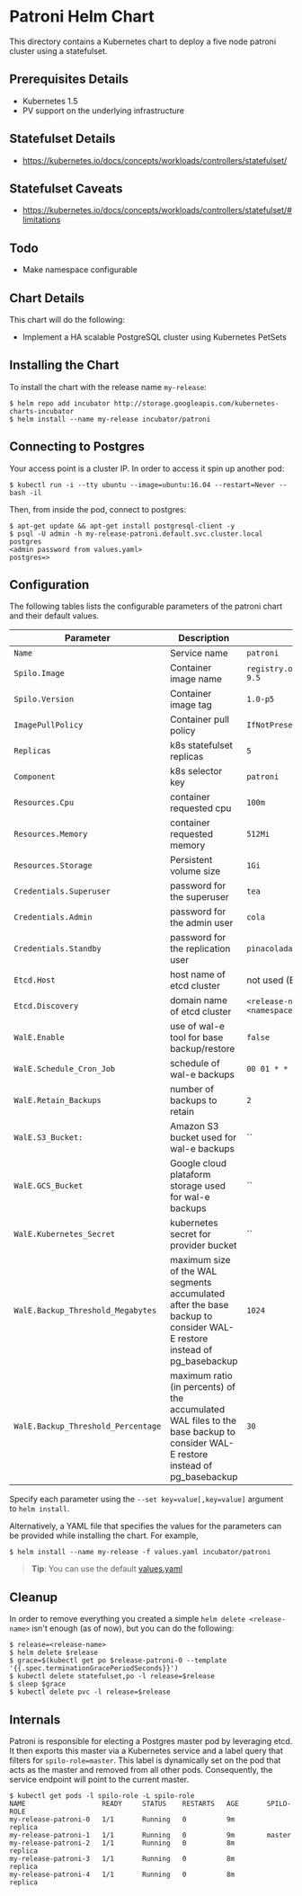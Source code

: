# Patroni Helm Chart

This directory contains a Kubernetes chart to deploy a five node patroni cluster using a statefulset.

## Prerequisites Details
* Kubernetes 1.5
* PV support on the underlying infrastructure

## Statefulset Details
* https://kubernetes.io/docs/concepts/workloads/controllers/statefulset/

## Statefulset Caveats
* https://kubernetes.io/docs/concepts/workloads/controllers/statefulset/#limitations

## Todo
* Make namespace configurable

## Chart Details
This chart will do the following:

* Implement a HA scalable PostgreSQL cluster using Kubernetes PetSets

## Installing the Chart

To install the chart with the release name `my-release`:

```console
$ helm repo add incubator http://storage.googleapis.com/kubernetes-charts-incubator
$ helm install --name my-release incubator/patroni
```

## Connecting to Postgres

Your access point is a cluster IP. In order to access it spin up another pod:

```console
$ kubectl run -i --tty ubuntu --image=ubuntu:16.04 --restart=Never -- bash -il
```

Then, from inside the pod, connect to postgres:

```console
$ apt-get update && apt-get install postgresql-client -y
$ psql -U admin -h my-release-patroni.default.svc.cluster.local postgres
<admin password from values.yaml>
postgres=>
```

## Configuration

The following tables lists the configurable parameters of the patroni chart and their default values.

|       Parameter         |           Description               |                         Default                     |
|-------------------------|-------------------------------------|-----------------------------------------------------|
| `Name`                  | Service name                        | `patroni`                                           |
| `Spilo.Image`           | Container image name                | `registry.opensource.zalan.do/acid/spilo-9.5`       |
| `Spilo.Version`         | Container image tag                 | `1.0-p5`                                            |
| `ImagePullPolicy`       | Container pull policy               | `IfNotPresent`                                      |
| `Replicas`              | k8s statefulset replicas            | `5`                                                 |
| `Component`             | k8s selector key                    | `patroni`                                           |
| `Resources.Cpu`         | container requested cpu             | `100m`                                              |
| `Resources.Memory`      | container requested memory          | `512Mi`                                             |
| `Resources.Storage`     | Persistent volume size              | `1Gi`                                               |
| `Credentials.Superuser` | password for the superuser          | `tea`                                               |
| `Credentials.Admin`     | password for the admin user         | `cola`                                              |
| `Credentials.Standby`   | password for the replication user   | `pinacolada`                                        |
| `Etcd.Host`             | host name of etcd cluster           | not used (Etcd.Discovery is used instead)            |
| `Etcd.Discovery`        | domain name of etcd cluster         | `<release-name>-etcd.<namespace>.svc.cluster.local` |
| `WalE.Enable`           | use of wal-e tool for base backup/restore | `false` |
| `WalE.Schedule_Cron_Job` | schedule of wal-e backups          | `00 01 * * *` |
| `WalE.Retain_Backups`   | number of backups to retain         | `2` |
| `WalE.S3_Bucket:`       | Amazon S3 bucket used for wal-e backups | `` |
| `WalE.GCS_Bucket`       | Google cloud plataform storage used for wal-e backups | `` |
| `WalE.Kubernetes_Secret` | kubernetes secret for provider bucket | `` |
| `WalE.Backup_Threshold_Megabytes` | maximum size of the WAL segments accumulated after the base backup to consider WAL-E restore instead of pg_basebackup | `1024` |
| `WalE.Backup_Threshold_Percentage` | maximum ratio (in percents) of the accumulated WAL files to the base backup to consider WAL-E restore instead of pg_basebackup | `30` |

Specify each parameter using the `--set key=value[,key=value]` argument to `helm install`.

Alternatively, a YAML file that specifies the values for the parameters can be provided while installing the chart. For example,

```console
$ helm install --name my-release -f values.yaml incubator/patroni
```

> **Tip**: You can use the default [values.yaml](values.yaml)

## Cleanup

In order to remove everything you created a simple `helm delete <release-name>` isn't enough (as of now), but you can do the following:

```console
$ release=<release-name>
$ helm delete $release
$ grace=$(kubectl get po $release-patroni-0 --template '{{.spec.terminationGracePeriodSeconds}}')
$ kubectl delete statefulset,po -l release=$release
$ sleep $grace
$ kubectl delete pvc -l release=$release
```

## Internals

Patroni is responsible for electing a Postgres master pod by leveraging etcd.
It then exports this master via a Kubernetes service and a label query that filters for `spilo-role=master`.
This label is dynamically set on the pod that acts as the master and removed from all other pods.
Consequently, the service endpoint will point to the current master.

```console
$ kubectl get pods -l spilo-role -L spilo-role
NAME                   READY     STATUS    RESTARTS   AGE       SPILO-ROLE
my-release-patroni-0   1/1       Running   0          9m        replica
my-release-patroni-1   1/1       Running   0          9m        master
my-release-patroni-2   1/1       Running   0          8m        replica
my-release-patroni-3   1/1       Running   0          8m        replica
my-release-patroni-4   1/1       Running   0          8m        replica
```
